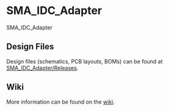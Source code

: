 # SMA_IDC_Adapter

SMA_IDC_Adapter

## Design Files

Design files (schematics, PCB layouts, BOMs) can be found at [SMA_IDC_Adapter/Releases](https://github.com/sinara-hw/SMA_IDC_Adapter/releases).

## Wiki

More information can be found on the [wiki](https://github.com/sinara-hw/SMA_IDC_Adapter/wiki).
